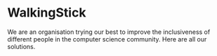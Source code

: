 # WalkingStick
We are an organisation trying our best to improve the inclusiveness of different people in the computer science community. Here are all our solutions.
